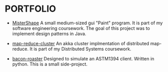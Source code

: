 # PORTFOLIO

* [MisterShape](https://github.com/chapmj/MisterShape) A small medium-sized gui "Paint" program.  It is part of my software engineering coursework.  The goal of this project was to implement design patterns in Java.

* [map-reduce-cluster](https://github.com/chapmj/map-reduce-cluster) An akka cluster implmentation of distributed map-reduce.  It is part of my Distributed Systems coursework.

* [bacon-roaster](https://github.com/chapmj/bacon-roaster) Designed to simulate an ASTM1394 client. Written in python.  This is a small side-project.
